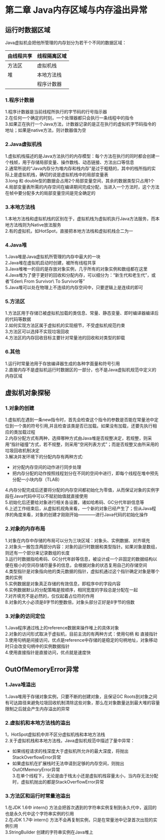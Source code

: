 # 第二章 Java内存区域与内存溢出异常

## 运行时数据区域

Java虚拟机会把他所管理的内存划分为若干个不同的数据区域：

| 由线程共享  | 线程隔离区域  |
| :------------- | :------------- |
| 方法区       | 虚拟机栈           |  
| 堆          | 本地方法栈          |  
|             | 程序计数器          |  

### 1.程序计数器
1.程序计数器是当前线程所执行的字节码的行号指示器  
2.在任何一个确定的时刻，一个处理器都只会执行一条线程中的指令  
3.如果正在执行一个Java方法，计数器记录的是正在执行的虚拟机字节码指令的地址；如果是native方法，则计数器值为空  
### 2.Java虚拟机栈
1.虚拟机栈描述的是Java方法执行的内存模型：每个方法在执行的同时都会创建一个栈帧，用于存储局部变量、操作数栈、动态链接、方法出口等信息  
2.通常所说的“Java内存分为堆内存和栈内存”是过于粗糙的，其中的栈所指的实际上是虚拟机栈，确切的说是虚拟机栈中的局部变量表  
3.long 和 double型的数据会占用2个局部变量空间，其余的数据类型只占用1个  
4.局部变量表所需的内存空间在编译期间完成分配，当进入一个方法时，这个方法在帧中要分配多大的局部变量空间是完全确定的  
### 3.本地方法栈
1.本地方法栈和虚拟机栈的区别在于，虚拟机栈为虚拟机执行Java方法服务，而本地方法栈则为Native放法服务  
2.有的虚拟机，如HotSpot，直接把本地方法栈和虚拟机栈合二为一  
### 4.Java堆
1.Java堆是Java虚拟机所管理的内存中最大的一块  
2.Java堆在虚拟机启动时创建，被所有线程共享  
3.Java堆唯一的目的是存放对象实例，几乎所有的对象实例和数组都在这里  
4.Java堆为了便于更好的回收和分配内存，可以细分为：“新生代和老生代”，或者“Eden\ From Survivor\ To Survivor等”  
5.Java堆可以处在物理上不连续的内存空间中，只要逻辑上是连续的即可  
### 5.方法区
1.方法区用于存储已被虚拟机加载的类信息、常量、静态变量、即时编译器编译后的代码等数据  
2.如何实现方法区属于虚拟机的实现细节，不受虚拟机规范约束  
3.方法区可以选择不实现垃圾回收  
4.方法区的内存回收目标主要针对常量池的回收和对类型的卸载  
### 6.其他
1.运行时常量池用于存放编译器生成的各种字面量和符号引用  
2.直接内存不是虚拟机运行时数据区的一部分，也不是Java虚拟机规范中定义的内存区域

## 虚拟机对象探秘
### 1.对象的创建
1.虚拟机在遇到一条new指令时，首先会检查这个指令的参数是否能在常量池中定位到一个类的符号引用,并且检查该类是否已加载。如果没有加载，还要先执行相应的类加载过程    
2.内存分配方式有两种，选择哪种方式由Java堆是否规整决定，若规整，则采用“指针碰撞”方式，若不规整，则采用“空闲列表方式”；而是否规整又由所采用的垃圾回收机制决定  
3.解决并发环境下的分配内存有两种方式:  
 - 对分配内存空间的动作进行同步处理  
 - 把内存分配的动作按照线程划分在不同的空间中进行，即每个线程在堆中预先分配一小块内存（TLAB）  

4.内存分配完成后还要将分配的内存空间都初始化为零值，从而保证对象的实例字段在Java代码中可以不赋初始值就直接使用  
5.初始化后还要给对象进行相关各设置，诸如哈希码、GC分代年龄信息等  
6.上述工作结束后，从虚拟机视角来看，一个新的对象已经产生了；但从Java程序的角度来看，对象的创建才刚刚开始————进行Java代码的初始化操作  
### 2.对象的内存布局
1.对象在内存中存储的布局可以分为三块区域：对象头、实例数据、对齐填充  
2.对象头一搬包含两部分内容：对象的运行时数据和类型指针。如果对象是数组，则还有一个部分来记录数组的长度  
3.运行时数据指哈希码、GC分代年龄等信息，被设计成一个非固定的数据结构以便在极小的空间存储尽量多的信息，会根据对象的状态复用自己的存储空间  
4.类型指针是对象指向他的类元数据的指针，虚拟机通过这个指针确定对象是哪个类的实例  
5.实例数据是对象真正存储的有效信息，即程序中的字段内容  
6.实例数据默认的分配策略是按顺序，相同宽度的字段总是分配在一起  
7.对齐填充不是必然的，仅仅起着占位符的作用  
8.对象的大小必须是8字节的整数倍，对象头部分正好是8字节的倍数  
### 3.对象的访问定位  
1.Java程序通过栈上的reference数据来操作堆上的具体对象  
2.对象的访问形式取决于虚拟机，目前主流的有两种方式：使用句柄  和  直接指针  
3.使用句柄是间接访问，优点是reference中存储的是稳定的句柄地址，对象移动时只会改变句柄中的实例数据指针  
4.使用直接指针是直接访问，优点就是速度快
## OutOfMemoryError异常
### 1.Java堆溢出
1.Java堆用于存储对象实例，只要不断的创建对象，且保证GC Roots到对象之间有可达路径来避免垃圾回收机制清除这些对象，那么在对象数量达到最大堆的容量限制之后就会产生内存溢出的异常  
### 2.虚拟机和本地方法栈的溢出  
1，HotSpot虚拟机中并不区分虚拟机栈和本地方法栈  
2.关于虚拟机栈和本地方法栈，Java虚拟机规范中描述了量中异常：  
 - 如果线程请求的栈深度大于虚拟机所允许的最大深度，将抛出StackOverflowError异常  
 - 如果虚拟机在扩展栈时无法申请到足够的内存空间，则抛出OutOfMemoryError异常  
3.在单个线程下，无论是由于栈太小还是虚拟机栈容量太小，当内存无法分配时，虚拟机抛出的都是StackOverflowError异常  
### 3.方法区和运行时常量池溢出  
1.在JDK 1.6中 intern() 方法会把首次遇到的字符串实例复制到永久代中，返回的也是永久代中这个字符串实例的引用  
2.在JDK 1.7中 intern() 方法不会再复制实例，只是在常量池中记录首次出现的实例引用  
3.StringBuilder 创建的字符串实例在Java堆上
